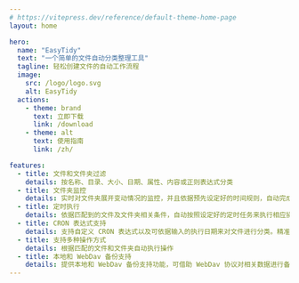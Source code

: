 ```yaml
---
# https://vitepress.dev/reference/default-theme-home-page
layout: home

hero:
  name: "EasyTidy"
  text: "一个简单的文件自动分类整理工具"
  tagline: 轻松创建文件的自动工作流程
  image:
    src: /logo/logo.svg
    alt: EasyTidy
  actions:
    - theme: brand
      text: 立即下载
      link: /download
    - theme: alt
      text: 使用指南
      link: /zh/

features:
  - title: 文件和文件夹过滤
    details: 按名称、目录、大小、日期、属性、内容或正则表达式分类
  - title: 文件夹监控
    details: 实时对文件夹展开变动情况的监控，并且依据预先设定好的时间规则，自动完成对文件夹内文件的分类操作。
  - title: 定时执行
    details: 依据匹配到的文件及文件夹相关条件，自动按照设定好的定时任务来执行相应操作
  - title: CRON 表达式支持
    details: 支持自定义 CRON 表达式以及可依据输入的执行日期来对文件进行分类。精准把控文件分类
  - title: 支持多种操作方式
    details: 根据匹配的文件和文件夹自动执行操作
  - title: 本地和 WebDav 备份支持
    details: 提供本地和 WebDav 备份支持功能，可借助 WebDav 协议对相关数据进行备份操，或者在本地文件夹进行备份
---
```


